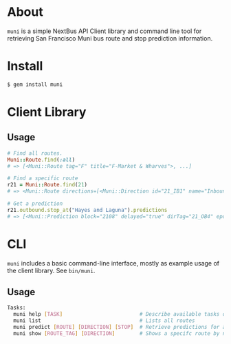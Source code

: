 About
======

`muni` is a simple NextBus API Client library and command line tool for retrieving 
San Francisco Muni bus route and stop prediction information.

Install
=======

```bash
$ gem install muni
```

Client Library
===============

Usage
------

```ruby
# Find all routes.
Muni::Route.find(:all)
# => [<Muni::Route tag="F" title="F-Market & Wharves">, ...]

# Find a specific route
r21 = Muni::Route.find(21)
# => <Muni::Route directions=[<Muni::Direction id="21_IB1" name="Inbound to Steuart Terminal" ...

# Get a prediction
r21.outbound.stop_at("Hayes and Laguna").predictions
# => [<Muni::Prediction block="2108" delayed="true" dirTag="21_OB4" epochTime="1306877956823" isDeparture="false" minutes="3" seconds="198" ...
```

CLI
====

`muni` includes a basic command-line interface, mostly as example usage of the client library. See `bin/muni`.

Usage
------

```bash
Tasks:
  muni help [TASK]                         # Describe available tasks or one specific task
  muni list                                # Lists all routes
  muni predict [ROUTE] [DIRECTION] [STOP]  # Retrieve predictions for a route at a specific stop
  muni show [ROUTE_TAG] [DIRECTION]        # Shows a specifc route by name
```
